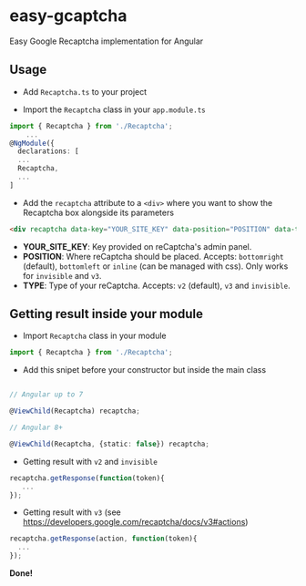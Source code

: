 # easy-gcaptcha
Easy Google Recaptcha implementation for Angular

## Usage

- Add `Recaptcha.ts` to your project

- Import the `Recaptcha` class in your `app.module.ts`

```Typescript
import { Recaptcha } from './Recaptcha';
    ...    
@NgModule({
  declarations: [
  ...
  Recaptcha,
  ...
]
```
    
- Add the `recaptcha` attribute to a `<div>` where you want to show the Recaptcha box alongside its parameters

```HTML
<div recaptcha data-key="YOUR_SITE_KEY" data-position="POSITION" data-type="TYPE"></div>
```
    
- **YOUR_SITE_KEY**: Key provided on reCaptcha's admin panel.
- **POSITION**: Where reCaptcha should be placed. Accepts: `bottomright` (default), `bottomleft` or `inline` (can be managed with css). Only works for `invisible` and `v3`.
- **TYPE**: Type of your reCaptcha. Accepts: `v2` (default), `v3` and `invisible`.
    

## Getting result inside your module

- Import `Recaptcha` class in your module

```Typescript
import { Recaptcha } from './Recaptcha';
```

- Add this snipet before your constructor but inside the main class

```Typescript

// Angular up to 7

@ViewChild(Recaptcha) recaptcha;

// Angular 8+

@ViewChild(Recaptcha, {static: false}) recaptcha;
```
    
- Getting result with `v2` and `invisible`

```Typescript
recaptcha.getResponse(function(token){ 
   ... 
});
```
    
- Getting result with `v3` (see https://developers.google.com/recaptcha/docs/v3#actions)

```Typescript
recaptcha.getResponse(action, function(token){ 
  ... 
});
```
    
**Done!**
